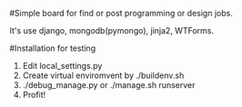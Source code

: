 #Simple board for find or post programming or design jobs.

It's use django, mongodb(pymongo), jinja2, WTForms.


#Installation for testing

1. Edit local_settings.py
2. Create virtual enviromvent by ./buildenv.sh
3. ./debug_manage.py or ./manage.sh runserver
4. Profit!